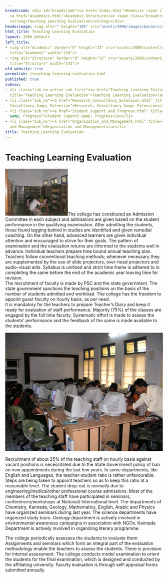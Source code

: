 ```yaml
---
breadcrumb: <div id="breadcrumb"><a href="index.html">Home</a> <span class="breadcrumb_spacer">&gt;</span>
  <a href="academics.html">Academic Structure</a> <span class="breadcrumb_spacer">&gt;</span>
  <strong>Teaching Learning Evaluation</strong></div>
headerimage: <img alt="" height="105" src="assets/2006/images/banners/academic.jpg" width="472"/>
html_title: Teaching Learning Evaluation
layout: 2006_default
left_title:
- <img alt="Academic" border="0" height="33" src="assets/2006/content/gt/eb2c1bd8e4d797efb6af8ab080877941.png"
  title="Academic" width="134"/>
- <img alt="Structure" border="0" height="33" src="assets/2006/content/gt/3f6044ed9f3baad0442583542f0b9223.png"
  title="Structure" width="143"/>
old_website: true
permalink: /teaching-learning-evaluation.html
published: true
subnav:
- <li class="sub_no active sub_first"><a href="Teaching_Learning_Evaluation.html"
  title="Teaching Learning Evaluation">Teaching Learning Evaluation</a></li>
- <li class="sub_no"><a href="Research_Consultancy_Extension.html" title="Research,
  Consultancy &amp; Extension">Research, Consultancy &amp; Extension</a></li>
- <li class="sub_no"><a href="Student_support_and_Progress.html" title="Student Support
  &amp; Progress">Student Support &amp; Progress</a></li>
- <li class="sub_no"><a href="Organization_and_Management.html" title="Organization
  and Management">Organization and Management</a></li>
title: Teaching Learning Evaluation
---
```


# Teaching Learning Evaluation

![](assets/2006/picture/upload/image/academics/learning_evo.jpg)The college has
constituted an Admission Committee in each subject and admissions are given
based on the student performance in the qualifying examination. After
admitting the students, those found lagging behind in studies are identified
and given remedial coaching. On the other hand, advanced learners are given
individual attention and encouraged to strive for their goals. The pattern of
examination and the evaluation returns are informed to the students well in
advance. Individual teachers prepare time bound annual teaching plan. Teachers
follow conventional teaching methods; whenever necessary they are supplemented
by the use of slide projectors, over-head projectors and audio-visual aids.
Syllabus is unitized and strict time frame is adhered to in completing the
same before the end of the academic year leaving time for revision.  
The recruitment of faculty is made by PSC and the state government. The state
government sanctions the teaching positions on the basis of the number of
students admitted and workload. The college has the freedom to appoint guest
faculty on hourly basis, as per need.  
It is mandatory for the teachers to prepare Teacher’s Diary and keep it ready
for evaluation of staff performance. Majority (75%) of the classes are engaged
by the full time faculty. Systematic effort is made to assess the students’
performance and the feedback of the same is made available to the students.

![](assets/2006/picture/upload/image/computer%20Lab.jpg)

  
Recruitment of about 25% of the teaching staff on hourly basis against vacant
positions is necessitated due to the State Government policy of ban on new
appointments during the last few years. In some departments, like English and
Languages, the teacher-student ratio is rather unfavourable. Steps are being
taken to appoint teachers so as to keep this ratio at a reasonable level. The
student drop-out is normally due to engineering/medical/other professional
course admissions. Most of the members of the teaching staff have participated
in seminars, conferences/workshops at National/ International level. The
departments of Chemistry, Kannada, Geology, Mathematics, English, Arabic and
Physics have organized seminars during last year. The science departments have
organized study tours. Geology department is actively involved in
environmental awareness campaigns in association with NGOs. Kannada Department
is actively involved in organizing literary programme.

  
The college periodically assesses the students to evaluate them. Assignments
and seminars which form an integral part of the evaluation methodology enable
the teachers to assess the students. There is provision for internal
assessment. The college conducts model examination to orient the students for
the final examination, which is designed and conducted by the affiliating
university. Faculty evaluation is through self-appraisal forms submitted
annually.